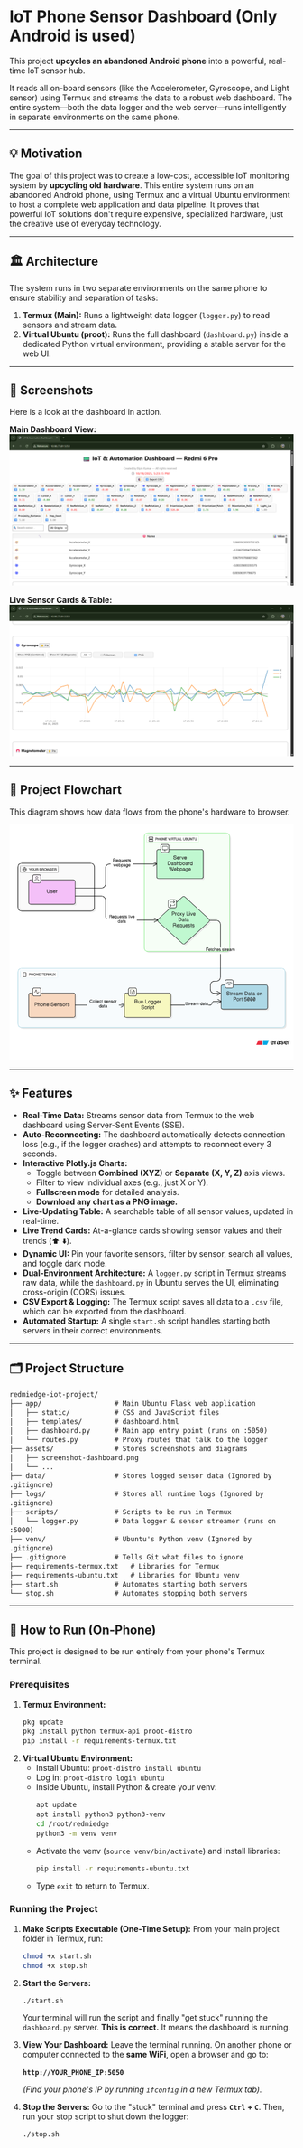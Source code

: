 
# IoT Phone Sensor Dashboard (Only Android is used)

This project **upcycles an abandoned Android phone** into a powerful, real-time IoT sensor hub.

It reads all on-board sensors (like the Accelerometer, Gyroscope, and Light sensor) using Termux and streams the data to a robust web dashboard. The entire system—both the data logger and the web server—runs intelligently in separate environments on the same phone.

---

## 💡 Motivation

The goal of this project was to create a low-cost, accessible IoT monitoring system by **upcycling old hardware**. This entire system runs on an abandoned Android phone, using Termux and a virtual Ubuntu environment to host a complete web application and data pipeline. It proves that powerful IoT solutions don't require expensive, specialized hardware, just the creative use of everyday technology.

---

## 🏛️ Architecture

The system runs in two separate environments on the same phone to ensure stability and separation of tasks:

1.  **Termux (Main):** Runs a lightweight data logger (`logger.py`) to read sensors and stream data.
2.  **Virtual Ubuntu (proot):** Runs the full dashboard (`dashboard.py`) inside a dedicated Python virtual environment, providing a stable server for the web UI.
---

## 📸 Screenshots

Here is a look at the dashboard in action.

**Main Dashboard View:**
![Main Dashboard View](./assets/screenshot-dashboard.png)

**Live Sensor Cards & Table:**
![Live Data Cards](./assets/screenshot-livedata.png)


---

## 🌊 Project Flowchart

This diagram shows how data flows from the phone's hardware to browser.

![Project Flowchart](./assets/flowchart.png)

-----

## ✨ Features

  * **Real-Time Data:** Streams sensor data from Termux to the web dashboard using Server-Sent Events (SSE).
  * **Auto-Reconnecting:** The dashboard automatically detects connection loss (e.g., if the logger crashes) and attempts to reconnect every 3 seconds.
  * **Interactive Plotly.js Charts:**
      * Toggle between **Combined (XYZ)** or **Separate (X, Y, Z)** axis views.
      * Filter to view individual axes (e.g., just X or Y).
      * **Fullscreen mode** for detailed analysis.
      * **Download any chart as a PNG image.**
  * **Live-Updating Table:** A searchable table of all sensor values, updated in real-time.
  * **Live Trend Cards:** At-a-glance cards showing sensor values and their trends (⬆️ ⬇️).
  * **Dynamic UI:** Pin your favorite sensors, filter by sensor, search all values, and toggle dark mode.
  * **Dual-Environment Architecture:** A `logger.py` script in Termux streams raw data, while the `dashboard.py` in Ubuntu serves the UI, eliminating cross-origin (CORS) issues.
  * **CSV Export & Logging:** The Termux script saves all data to a `.csv` file, which can be exported from the dashboard.
  * **Automated Startup:** A single `start.sh` script handles starting both servers in their correct environments.

-----

## 🗂️ Project Structure

```
redmiedge-iot-project/
├── app/                  # Main Ubuntu Flask web application
│   ├── static/           # CSS and JavaScript files
│   ├── templates/        # dashboard.html
│   ├── dashboard.py      # Main app entry point (runs on :5050)
│   └── routes.py         # Proxy routes that talk to the logger
├── assets/               # Stores screenshots and diagrams
│   ├── screenshot-dashboard.png
│   └── ...
├── data/                 # Stores logged sensor data (Ignored by .gitignore)
├── logs/                 # Stores all runtime logs (Ignored by .gitignore)
├── scripts/              # Scripts to be run in Termux
│   └── logger.py         # Data logger & sensor streamer (runs on :5000)
├── venv/                 # Ubuntu's Python venv (Ignored by .gitignore)
├── .gitignore            # Tells Git what files to ignore
├── requirements-termux.txt   # Libraries for Termux
├── requirements-ubuntu.txt   # Libraries for Ubuntu venv
├── start.sh              # Automates starting both servers
└── stop.sh               # Automates stopping both servers
```

-----

## 🚀 How to Run (On-Phone)

This project is designed to be run entirely from your phone's Termux terminal.

### Prerequisites

1.  **Termux Environment:**
    ```bash
    pkg update
    pkg install python termux-api proot-distro
    pip install -r requirements-termux.txt
    ```
2.  **Virtual Ubuntu Environment:**
      * Install Ubuntu: `proot-distro install ubuntu`
      * Log in: `proot-distro login ubuntu`
      * Inside Ubuntu, install Python & create your venv:
        ```bash
        apt update
        apt install python3 python3-venv
        cd /root/redmiedge
        python3 -m venv venv
        ```
      * Activate the venv (`source venv/bin/activate`) and install libraries:
        ```bash
        pip install -r requirements-ubuntu.txt
        ```
      * Type `exit` to return to Termux.

### Running the Project

1.  **Make Scripts Executable (One-Time Setup):**
    From your main project folder in Termux, run:

    ```bash
    chmod +x start.sh
    chmod +x stop.sh
    ```

2.  **Start the Servers:**

    ```bash
    ./start.sh
    ```

    Your terminal will run the script and finally "get stuck" running the `dashboard.py` server. **This is correct.** It means the dashboard is running.

3.  **View Your Dashboard:**
    Leave the terminal running. On another phone or computer connected to the **same WiFi**, open a browser and go to:

    **`http://YOUR_PHONE_IP:5050`**

    *(Find your phone's IP by running `ifconfig` in a new Termux tab).*

4.  **Stop the Servers:**
    Go to the "stuck" terminal and press **`Ctrl` + `C`**. Then, run your stop script to shut down the logger:

    ```bash
    ./stop.sh
    ```

<!-- end list -->

```